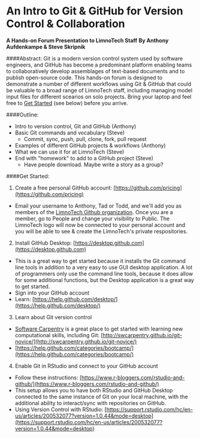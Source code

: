 
# An Intro to Git & GitHub for Version Control & Collaboration
**A Hands-on Forum Presentation to LimnoTech Staff**
**By Anthony Aufdenkampe & Steve Skripnik**

####Abstract:
Git is a modern version control system used by software engineers, and GitHub has become a predominant platform enabling teams to collaboratively develop assemblages of text-based documents and to publish open-source code. This hands-on forum is designed to demonstrate a number of different workflows using Git & GitHub that could be valuable to a broad range of LimnoTech staff, including managing model input files for different scearios on solo projects. Bring your laptop and feel free to [Get Started](https://github.com/LimnoTech/Forum-GitHub#get-started) (see below) before you arrive.


####Outline:
* Intro to version control, Git and GitHub (Anthony)
* Basic Git commands and vocabulary (Steve)
  * Commit, sync, push, pull, clone, fork, pull request
* Examples of different GitHub projects & workflows (Anthony)
* What we can use it for at LimnoTech (Steve)
* End with "homework" to add to a GitHub project (Steve)
  * Have people download. Maybe write a story as a group?

####Get Started:
1. Create a free personal GitHub account: [https://github.com/pricing​](https://github.com/pricing)
  * ​Email your username to Anthony, Tad or Todd, and we'll add you as members of the [LimnoTech Github organization](https://github.com/LimnoTech​). Once you are a member, go to People and change your visibility to Public. The LimnoTech logo will now be connected to your personal account and you will be able to see & create the LimnoTech's private respositories.

2. Install GitHub Desktop: [https://desktop.github.com](https://desktop.github.com)
  * This is a great way to get started because it installs the Git command line tools in addition to a very easy to use GUI desktop application. A lot of programmers only use the command line tools, because it does allow for some additional functions, but the Desktop application is a great way to get started.
  * Sign into your GitHub account
  * Learn: [https://help.github.com/desktop/](https://help.github.com/desktop/)

3. Learn about Git version control
  * [Software Carpentry](http://software-carpentry.org/lessons/) is a great place to get started with learning new computational skills, including Git: [http://swcarpentry.github.io/git-novice/](http://swcarpentry.github.io/git-novice/)
  * [https://help.github.com/categories/bootcamp/](https://help.github.com/categories/bootcamp/)


4. Enable Git in RStudio and connect to your GitHub account
  * ​Follow these instructions: [https://www.r-bloggers.com/rstudio-and-github/​](https://www.r-bloggers.com/rstudio-and-github/)
  * This setup allows you to have both RStudio and GitHub Desktop connected to the same instance of Git on your local machine, with the additional ability to interact/sync with repositories on GitHub.
  * Using Version Control with RStudio​: [https://support.rstudio.com/hc/en-us/articles/200532077?version=1.0.44&mode=desktop](https://support.rstudio.com/hc/en-us/articles/200532077?version=1.0.44&mode=desktop)
  

